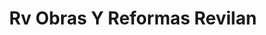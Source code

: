 ---
title: "Rv Obras Y Reformas Revilan"
url: /arazuri-aratzuri/rv-obras-y-reformas-revilan/
shop: general
---